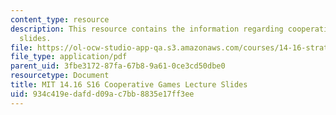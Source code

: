 ```yaml
---
content_type: resource
description: This resource contains the information regarding cooperative games lecture
  slides.
file: https://ol-ocw-studio-app-qa.s3.amazonaws.com/courses/14-16-strategy-and-information-spring-2016/934c419edafdd09ac7bb8835e17ff3ee_MIT14_16S16_cooperative.pdf
file_type: application/pdf
parent_uid: 3fbe3172-87fa-67b8-9a61-0ce3cd50dbe0
resourcetype: Document
title: MIT 14.16 S16 Cooperative Games Lecture Slides
uid: 934c419e-dafd-d09a-c7bb-8835e17ff3ee
---
```

